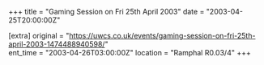 +++
title = "Gaming Session on Fri 25th April 2003"
date = "2003-04-25T20:00:00Z"

[extra]
original = "https://uwcs.co.uk/events/gaming-session-on-fri-25th-april-2003-1474488940598/"    
ent_time = "2003-04-26T03:00:00Z"
location = "Ramphal R0.03/4"
+++



